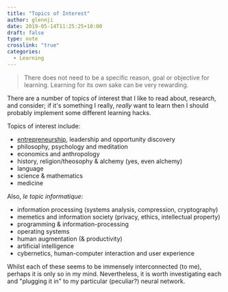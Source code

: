 ```yaml
---
title: "Topics of Interest"
author: glennji
date: 2019-05-14T11:25:25+10:00
draft: false
type: note
crosslink: "true"
categories:
  - Learning
---
```

> There does not need to be a specific reason, goal or objective for learning. Learning for its own sake can be very rewarding.

There are a number of topics of interest that I like to read about, research, and consider; if it's something I really, *really* want to learn then I should probably implement some different learning hacks.

Topics of interest include:

  - [entrepreneurship](/categories/entrepreneurship), leadership and opportunity discovery
  - philosophy, psychology and meditation
  - economics and anthropology
  - history, religion/theosophy & alchemy (yes, even alchemy)
  - language
  - science & mathematics
  - medicine

Also, *le topic informatique*:

 - information processing (systems analysis, compression, cryptography)
 - memetics and information society (privacy, ethics, intellectual property)
 - programming & information-processing
 - operating systems
 - human augmentation (& productivity)
 - artificial intelligence
 - cybernetics, human-computer interaction and user experience


Whilst each of these seems to be immensely interconnected (to me), perhaps it is only so in my mind. Nevertheless, it is worth investigating each and "plugging it in" to my particular (peculiar?) neural network.
